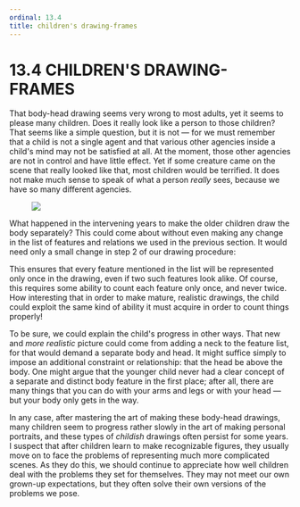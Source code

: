 ```yaml
---
ordinal: 13.4
title: children's drawing-frames
---
```


# 13.4 CHILDREN'S DRAWING-FRAMES 

<p>That body-head drawing seems very wrong to most adults, yet it seems to please many children. Does it really look like a person to those children? That seems like a simple question, but it is not &mdash; for we must remember that a child is not a single agent and that various other agencies inside a child's mind may not be satisfied at all. At the moment, those other agencies are not in control and have little effect. Yet if some creature came on the scene that really looked like that, most children would be terrified. It does not make much sense to speak of what a person <em>really</em> sees, because we have so many different agencies.</p>
<figure><img src="/images/ch13/13-9.png"/></figure>
<p>What happened in the intervening years to make the older children draw the body separately? This could come about without even making any change in the list of features and relations we used in the previous section. It would need only a small change in step 2 of our drawing procedure:</p>
<p>This ensures that every feature mentioned in the list will be represented only once in the drawing, even if two such features look alike. Of course, this requires some ability to count each feature only once, and never twice. How interesting that in order to make mature, realistic drawings, the child could exploit the same kind of ability it must acquire in order to count things properly!</p>
<p>To be sure, we could explain the child's progress in other ways. That new and <em>more realistic</em> picture could come from adding a neck to the feature list, for that would demand a separate body and head. It might suffice simply to impose an additional constraint or relationship: that the head be above the body. One might argue that the younger child never had a clear concept of a separate and distinct body feature in the first place; after all, there are many things that you can do with your arms and legs or with your head &mdash; but your body only gets in the way.</p>
<p>In any case, after mastering the art of making these body-head drawings, many children seem to progress rather slowly in the art of making personal portraits, and these types of <em>childish</em> drawings often persist for some years. I suspect that after children learn to make recognizable figures, they usually move on to face the problems of representing much more complicated scenes. As they do this, we should continue to appreciate how well children deal with the problems they set for themselves. They may not meet our own grown-up expectations, but they often solve their own versions of the problems we pose.</p>